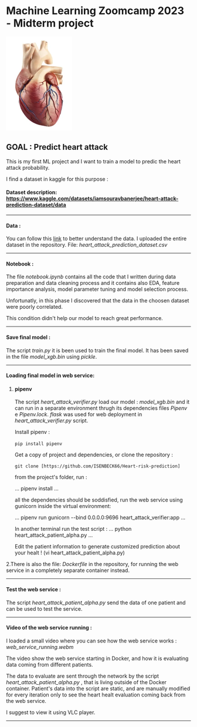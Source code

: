 # Machine Learning Zoomcamp 2023 - Midterm project 
![Screenshot](anatomy-of-heart.webp)
## GOAL : Predict heart attack 

This is my first ML project and I want to train a model to predic the heart attack probability.

I find a dataset in kaggle for this purpose :

#### Dataset description: https://www.kaggle.com/datasets/iamsouravbanerjee/heart-attack-prediction-dataset/data

---

#### Data :
You can follow this [link](https://www.kaggle.com/datasets/iamsouravbanerjee/heart-attack-prediction-dataset/data) to better understand the data.
I uploaded the entire dataset in the repository. File: *heart_attack_prediction_dataset.csv*

---

#### Notebook :
The file *notebook.ipynb* contains all the code that I written during data preparation and data cleaning process and it contains also
EDA, feature importance analysis, model parameter tuning and model selection process.

Unfortunatly, in this phase I discovered that the data in the choosen dataset were poorly correlated.

This condition didn't help our model to reach great performance.

---

#### Save final model :
The script *train.py* it is been used to train the final model. It has been saved in the file *model_xgb.bin* using *pickle*.

---

#### Loading final model in web service:

1. #### pipenv

   The script *heart_attack_verifier.py* load our model : *model_xgb.bin* and it can run in a separate environment thrugh its dependencies files *Pipenv* e *Pipenv.lock*.
   *flask* was used for web deployment in *heart_attack_verifier.py* script.

   Install pipenv :
   
   ``pip install pipenv``
   
   Get a copy of project and dependencies, or clone the repository :

   ```
   git clone [https://github.com/ISENBECK66/Heart-risk-prediction]
   ```

   from the project's folder, run :

   ... 
   pipenv install
   ...

   all the dependencies should be soddisfied, run the web service using gunicorn inside the virtual environment:

   ...
   pipenv run gunicorn --bind 0.0.0.0:9696 heart_attack_verifier:app
   ...

   In another terminal run the test script :
   ...
   python heart_attack_patient_alpha.py
   ...

   Edit the patient information to generate customized prediction about your healt !
   (vi heart_attack_patient_alpha.py)
   

2.There is also the file: *Dockerfile* in the repository, for running the web service in a completely separate container instead.




---

#### Test the web service :
The script *heart_attack_patient_alpha.py* send the data of one patient and can be used to test the service.

---

#### Video of the web service running :
I loaded a small video where you can see how the web service works : *web_service_running.webm* 

The video show the web service starting in Docker, and how it is evaluating data coming from different patients.

The data to evaluate are sent through the network by the script *heart_attack_patient_alpha.py* , that is living outside of the Docker container.
Patient's data into the script are static, and are manually modified for every iteration only to see the heart healt evaluation coming back from the web service. 

I suggest to view it using VLC player.

---
